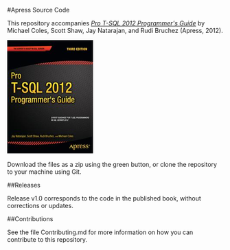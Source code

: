#Apress Source Code

This repository accompanies [*Pro T-SQL 2012 Programmer's Guide*](http://www.apress.com/9781430245964) by Michael Coles, Scott Shaw, Jay Natarajan, and Rudi Bruchez (Apress, 2012).

![Cover image](9781430245964.jpg)

Download the files as a zip using the green button, or clone the repository to your machine using Git.

##Releases

Release v1.0 corresponds to the code in the published book, without corrections or updates.

##Contributions

See the file Contributing.md for more information on how you can contribute to this repository.
